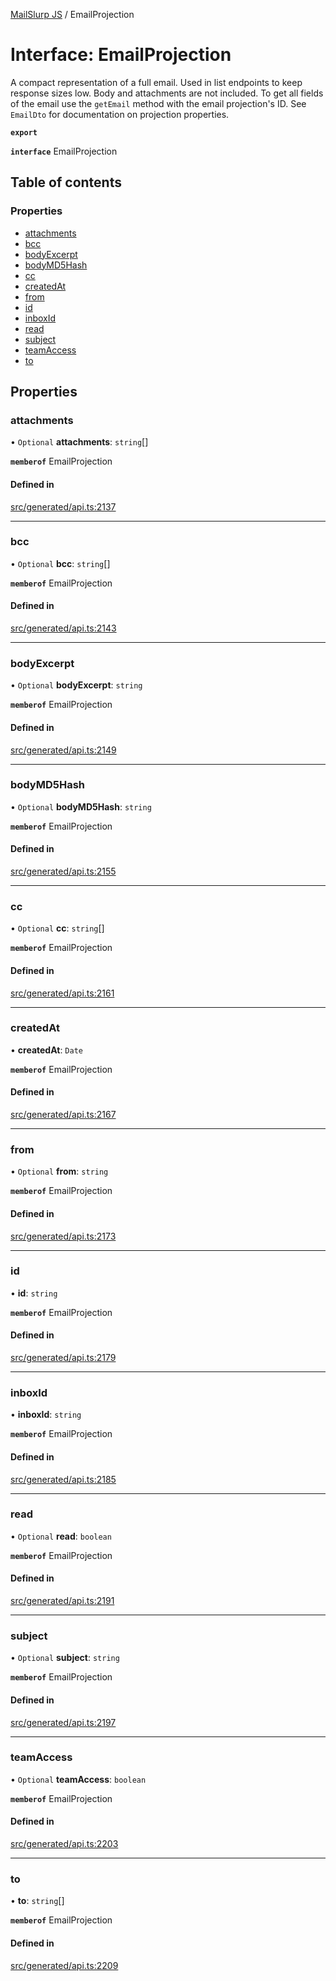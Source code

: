 [MailSlurp JS](../README.md) / EmailProjection

# Interface: EmailProjection

A compact representation of a full email. Used in list endpoints to keep response sizes low. Body and attachments are not included. To get all fields of the email use the `getEmail` method with the email projection's ID. See `EmailDto` for documentation on projection properties.

**`export`**

**`interface`** EmailProjection

## Table of contents

### Properties

- [attachments](EmailProjection.md#attachments)
- [bcc](EmailProjection.md#bcc)
- [bodyExcerpt](EmailProjection.md#bodyexcerpt)
- [bodyMD5Hash](EmailProjection.md#bodymd5hash)
- [cc](EmailProjection.md#cc)
- [createdAt](EmailProjection.md#createdat)
- [from](EmailProjection.md#from)
- [id](EmailProjection.md#id)
- [inboxId](EmailProjection.md#inboxid)
- [read](EmailProjection.md#read)
- [subject](EmailProjection.md#subject)
- [teamAccess](EmailProjection.md#teamaccess)
- [to](EmailProjection.md#to)

## Properties

### attachments

• `Optional` **attachments**: `string`[]

**`memberof`** EmailProjection

#### Defined in

[src/generated/api.ts:2137](https://github.com/mailslurp/mailslurp-client/blob/f0f645f/src/generated/api.ts#L2137)

___

### bcc

• `Optional` **bcc**: `string`[]

**`memberof`** EmailProjection

#### Defined in

[src/generated/api.ts:2143](https://github.com/mailslurp/mailslurp-client/blob/f0f645f/src/generated/api.ts#L2143)

___

### bodyExcerpt

• `Optional` **bodyExcerpt**: `string`

**`memberof`** EmailProjection

#### Defined in

[src/generated/api.ts:2149](https://github.com/mailslurp/mailslurp-client/blob/f0f645f/src/generated/api.ts#L2149)

___

### bodyMD5Hash

• `Optional` **bodyMD5Hash**: `string`

**`memberof`** EmailProjection

#### Defined in

[src/generated/api.ts:2155](https://github.com/mailslurp/mailslurp-client/blob/f0f645f/src/generated/api.ts#L2155)

___

### cc

• `Optional` **cc**: `string`[]

**`memberof`** EmailProjection

#### Defined in

[src/generated/api.ts:2161](https://github.com/mailslurp/mailslurp-client/blob/f0f645f/src/generated/api.ts#L2161)

___

### createdAt

• **createdAt**: `Date`

**`memberof`** EmailProjection

#### Defined in

[src/generated/api.ts:2167](https://github.com/mailslurp/mailslurp-client/blob/f0f645f/src/generated/api.ts#L2167)

___

### from

• `Optional` **from**: `string`

**`memberof`** EmailProjection

#### Defined in

[src/generated/api.ts:2173](https://github.com/mailslurp/mailslurp-client/blob/f0f645f/src/generated/api.ts#L2173)

___

### id

• **id**: `string`

**`memberof`** EmailProjection

#### Defined in

[src/generated/api.ts:2179](https://github.com/mailslurp/mailslurp-client/blob/f0f645f/src/generated/api.ts#L2179)

___

### inboxId

• **inboxId**: `string`

**`memberof`** EmailProjection

#### Defined in

[src/generated/api.ts:2185](https://github.com/mailslurp/mailslurp-client/blob/f0f645f/src/generated/api.ts#L2185)

___

### read

• `Optional` **read**: `boolean`

**`memberof`** EmailProjection

#### Defined in

[src/generated/api.ts:2191](https://github.com/mailslurp/mailslurp-client/blob/f0f645f/src/generated/api.ts#L2191)

___

### subject

• `Optional` **subject**: `string`

**`memberof`** EmailProjection

#### Defined in

[src/generated/api.ts:2197](https://github.com/mailslurp/mailslurp-client/blob/f0f645f/src/generated/api.ts#L2197)

___

### teamAccess

• `Optional` **teamAccess**: `boolean`

**`memberof`** EmailProjection

#### Defined in

[src/generated/api.ts:2203](https://github.com/mailslurp/mailslurp-client/blob/f0f645f/src/generated/api.ts#L2203)

___

### to

• **to**: `string`[]

**`memberof`** EmailProjection

#### Defined in

[src/generated/api.ts:2209](https://github.com/mailslurp/mailslurp-client/blob/f0f645f/src/generated/api.ts#L2209)
